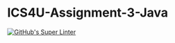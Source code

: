 # ICS4U-Assignment-3-Java

[![GitHub's Super Linter](https://github.com/jakobdubeau/ICS4U-Assignment-3-Java/workflows/GitHub's%20Super%20Linter/badge.svg)](https://github.com/jakobdubeau/ICS4U-Assignment-3-Java/actions)
